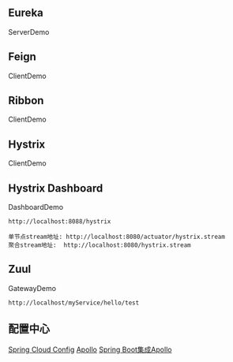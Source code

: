 ## Eureka
ServerDemo

## Feign
ClientDemo

## Ribbon
ClientDemo

## Hystrix
ClientDemo

## Hystrix Dashboard
DashboardDemo
```
http://localhost:8088/hystrix

单节点stream地址: http://localhost:8080/actuator/hystrix.stream
聚合stream地址:  http://localhost:8080/hystrix.stream

```
## Zuul
GatewayDemo
```
http://localhost/myService/hello/test
```

## 配置中心
[Spring Cloud Config](https://spring.io/projects/spring-cloud-config)
[Apollo](https://github.com/ctripcorp/apollo/wiki)
[Spring Boot集成Apollo](https://github.com/ctripcorp/apollo/wiki/Java%E5%AE%A2%E6%88%B7%E7%AB%AF%E4%BD%BF%E7%94%A8%E6%8C%87%E5%8D%97#3213-spring-boot%E9%9B%86%E6%88%90%E6%96%B9%E5%BC%8F%E6%8E%A8%E8%8D%90)

